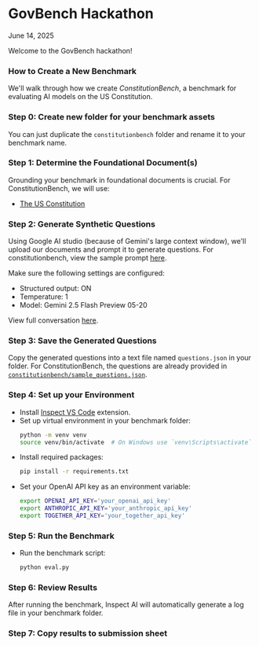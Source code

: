 # GovBench Hackathon
June 14, 2025

Welcome to the GovBench hackathon!

### How to Create a New Benchmark
We'll walk through how we create _ConstitutionBench_, a benchmark for evaluating AI models on the US Constitution.

### Step 0: Create new folder for your benchmark assets
You can just duplicate the `constitutionbench` folder and rename it to your benchmark name.

### Step 1: Determine the Foundational Document(s)
Grounding your benchmark in foundational documents is crucial. For ConstitutionBench, we will use:
- [The US Constitution](https://constitutioncenter.org/media/files/constitution.pdf)

### Step 2: Generate Synthetic Questions
Using Google AI studio (because of Gemini's large context window), we'll upload our documents and prompt it to generate questions. For constitutionbench, view the sample prompt [here](./constitutionbench/sample_prompt.txt).

Make sure the following settings are configured:
- Structured output: ON
- Temperature: 1
- Model: Gemini 2.5 Flash Preview 05-20

View full conversation [here](https://aistudio.google.com/app/prompts?state=%7B%22ids%22:%5B%221nSNC0j4dDgA9czGp1dG6t6odP70rpo5x%22%5D,%22action%22:%22open%22,%22userId%22:%22109827112673159004178%22,%22resourceKeys%22:%7B%7D%7D&usp=sharing).

### Step 3: Save the Generated Questions
Copy the generated questions into a text file named `questions.json` in your folder. For ConstitutionBench, the questions are already provided in [`constitutionbench/sample_questions.json`](./constitutionbench/sample_questions.json).

### Step 4: Set up your Environment
- Install [Inspect VS Code](https://marketplace.visualstudio.com/items?itemName=ukaisi.inspect-ai) extension. 
- Set up virtual environment in your benchmark folder:
  ```bash
  python -m venv venv
  source venv/bin/activate  # On Windows use `venv\Scripts\activate`
  ```
- Install required packages:
  ```bash
  pip install -r requirements.txt
  ```
- Set your OpenAI API key as an environment variable:
  ```bash
  export OPENAI_API_KEY='your_openai_api_key'
  export ANTHROPIC_API_KEY='your_anthropic_api_key'
  export TOGETHER_API_KEY='your_together_api_key'
  ```

### Step 5: Run the Benchmark
- Run the benchmark script:
  ```bash
  python eval.py
  ```

### Step 6: Review Results
After running the benchmark, Inspect AI will automatically generate a log file in your benchmark folder.

### Step 7: Copy results to submission sheet